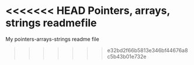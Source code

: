 <<<<<<< HEAD
Pointers, arrays, strings readmefile
=======
My pointers-arrays-strings readme file
>>>>>>> e32bd2f66b5813e346bf44676a8c5b43b01e732e
